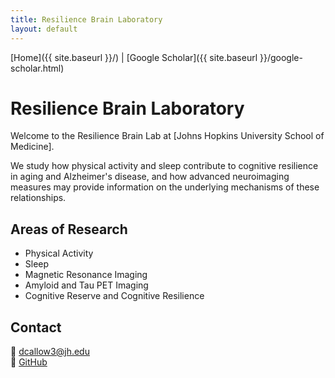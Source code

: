```yaml
---
title: Resilience Brain Laboratory
layout: default
---
```


[Home]({{ site.baseurl }}/) | [Google Scholar]({{ site.baseurl }}/google-scholar.html)

# Resilience Brain Laboratory

Welcome to the Resilience Brain Lab at [Johns Hopkins University School of Medicine].

We study how physical activity and sleep contribute to cognitive resilience in aging and Alzheimer's disease, and how advanced neuroimaging measures may provide information on the underlying mechanisms of these relationships.

## Areas of Research
- Physical Activity
- Sleep
- Magnetic Resonance Imaging 
- Amyloid and Tau PET Imaging
- Cognitive Reserve and Cognitive Resilience

## Contact
📧 dcallow3@jh.edu  
🔗 [GitHub](https://github.com/CallowBrainProject)
